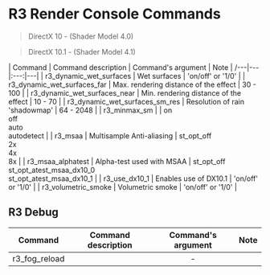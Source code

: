 # R3 Render Console Commands

> DirectX 10 - (Shader Model 4.0)

> DirectX 10.1 - (Shader Model 4.1)

| Сommand | Command description | Command's argument | Note |
/---|---|:---:|---|
| r3_dynamic_wet_surfaces | Wet surfaces | 'on/off' or '1/0' |
| r3_dynamic_wet_surfaces_far | Max. rendering distance of the effect | 30 - 100 |
| r3_dynamic_wet_surfaces_near | Min. rendering distance of the effect | 10 - 70 |
| r3_dynamic_wet_surfaces_sm_res | Resolution of rain 'shadowmap' | 64 - 2048 |
| r3_minmax_sm |  | on<br> off<br> auto<br> autodetect |
| r3_msaa | Multisample Anti-aliasing | st_opt_off<br> 2x<br> 4x<br> 8x |
| r3_msaa_alphatest | Alpha-test used with MSAA | st_opt_off<br> st_opt_atest_msaa_dx10_0<br> st_opt_atest_msaa_dx10_1 |
| r3_use_dx10_1 | Enables use of DX10.1 | 'on/off' or '1/0' |
| r3_volumetric_smoke | Volumetric smoke | 'on/off' or '1/0' |

## R3 Debug

| Сommand | Command description | Command's argument | Note |
|---|---|:---:|---|
| r3_fog_reload |  | - |  |
